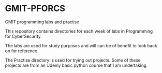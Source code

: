 # GMIT-PFORCS
GMIT programming labs and practise

This repository contains directories for each week of labs in Programming for CyberSecurity.

The labs are used for study purposes and will can be of benefit to look back on for reference.

The Practise directory is used for trying out projects. Some of these projects are from an Udemy basic python course that I am undertaking.
